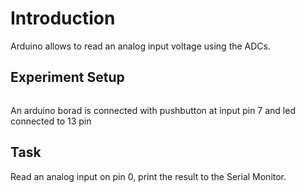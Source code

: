 <!--
name=AnalogRead
major_type=arduino
minor_type=beginner
author=udara
checker=ard_simple
difficulty=easy
points=10
excerpt=Write a simple pogram for reading from ADC port in  Arduino Platform
points=10
-->
# Introduction #

Arduino allows to read an analog input voltage using the ADCs.

## Experiment Setup

<img src="https://www.arduino.cc/en/uploads/Tutorial/AnalogReadSerial_BB.png" alt=""/>

An arduino borad is connected with pushbutton at input pin 7 and led connected to 13 pin

## Task ##

Read an analog input on pin 0, print the result to the Serial Monitor.
